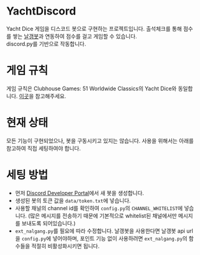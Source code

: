 # YachtDiscord
Yacht Dice 게임을 디스코드 봇으로 구현하는 프로젝트입니다.
출석체크를 통해 점수를 쌓는 [날갱봇](https://github.com/3-24/nalgang)과 연동하여 점수를 걸고 게임할 수 있습니다.  
discord.py를 기반으로 작동합니다.

# 게임 규칙
게임 규칙은 Clubhouse Games: 51 Worldwide Classics의 Yacht Dice와 동일합니다. [이곳](https://namu.wiki/w/%EC%9A%94%ED%8A%B8(%EA%B2%8C%EC%9E%84))을 참고해주세요.

# 현재 상태
모든 기능이 구현되었으나, 봇을 구동시키고 있지는 않습니다.
사용을 위해서는 아래를 참고하여 직접 세팅하여야 합니다.

# 세팅 방법
- 먼저 [Discord Developer Portal](https://discord.com/developers/applications)에서 새 봇을 생성합니다.
- 생성된 봇의 토큰 값을 ```data/token.txt```에 넣습니다.
- 사용할 채널의 channel id를 확인하여 ```config.py```의 ```CHANNEL_WHITELIST```에 넣습니다.
(많은 메시지를 전송하기 때문에 기본적으로 whitelist된 채널에서만 메시지를 보내도록 되어있습니다.)
- ```ext_nalgang.py```를 필요에 따라 수정합니다. 날갱봇을 사용한다면 날갱봇 api url을 ```config.py```에 넣어야하며, 포인트 기능 없이 사용하려면 ```ext_nalgang.py```의 함수들을 적절히 비활성화시키면 됩니다. 
